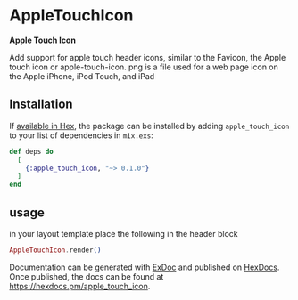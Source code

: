 # AppleTouchIcon

**Apple Touch Icon**


Add support for apple touch header icons,
similar to the Favicon, the Apple touch icon or apple-touch-icon. png is a file used for a web page icon on the Apple iPhone, iPod Touch, and iPad


## Installation

If [available in Hex](https://hex.pm/docs/publish), the package can be installed
by adding `apple_touch_icon` to your list of dependencies in `mix.exs`:

```elixir
def deps do
  [
    {:apple_touch_icon, "~> 0.1.0"}
  ]
end
```


## usage
in your layout template  place the following in the header block

```elixir
AppleTouchIcon.render()
```

Documentation can be generated with [ExDoc](https://github.com/elixir-lang/ex_doc)
and published on [HexDocs](https://hexdocs.pm). Once published, the docs can
be found at <https://hexdocs.pm/apple_touch_icon>.

